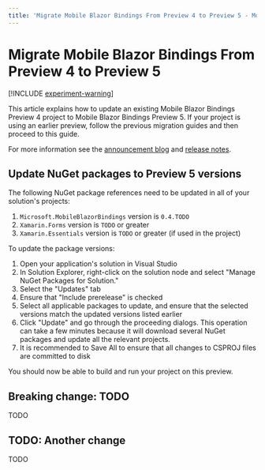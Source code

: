 ```yaml
---
title: 'Migrate Mobile Blazor Bindings From Preview 4 to Preview 5 - Mobile Blazor Bindings'
---
```


# Migrate Mobile Blazor Bindings From Preview 4 to Preview 5

[!INCLUDE [experiment-warning](../includes/experiment-warning.md)]

This article explains how to update an existing Mobile Blazor Bindings Preview 4 project to Mobile Blazor Bindings Preview 5. If your project is using an earlier preview, follow the previous migration guides and then proceed to this guide.

For more information see the [announcement blog](https://aka.ms/mbb-preview5-blog) and [release notes](https://aka.ms/mbb-preview5-rel-notes).

## Update NuGet packages to Preview 5 versions

The following NuGet package references need to be updated in all of your solution's projects:

1. `Microsoft.MobileBlazorBindings` version is `0.4.TODO`
1. `Xamarin.Forms` version is `TODO` or greater
1. `Xamarin.Essentials` version is `TODO` or greater (if used in the project)

To update the package versions:

1. Open your application's solution in Visual Studio
1. In Solution Explorer, right-click on the solution node and select "Manage NuGet Packages for Solution."
1. Select the "Updates" tab
1. Ensure that "Include prerelease" is checked
1. Select all applicable packages to update, and ensure that the selected versions match the updated versions listed earlier
1. Click "Update" and go through the proceeding dialogs. This operation can take a few minutes because it will download several NuGet packages and update all the relevant projects.
1. It is recommended to Save All to ensure that all changes to CSPROJ files are committed to disk

You should now be able to build and run your project on this preview.

## Breaking change: TODO

TODO

## TODO: Another change

TODO
